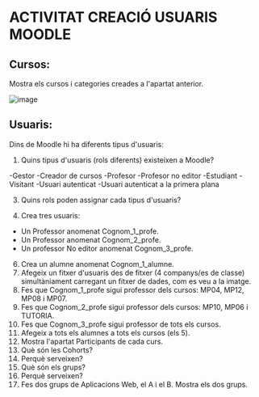 # ACTIVITAT CREACIÓ USUARIS MOODLE

## Cursos:

Mostra els cursos i categories creades a l'apartat anterior.

![image](https://user-images.githubusercontent.com/114162341/207894642-5965ec6f-3262-4ffa-bddb-594afbdcbdf6.png)


## Usuaris:

Dins de Moodle hi ha diferents tipus d'usuaris:

1. Quins tipus d'usuaris (rols diferents) existeixen a Moodle?

-Gestor
-Creador de cursos
-Profesor
-Profesor no editor
-Estudiant
-Visitant
-Usuari autenticat
-Usuari autenticat a la primera plana

3. Quins rols poden assignar cada tipus d'usuaris?


5. Crea tres usuaris:
  - Un Professor anomenat Cognom_1_profe.
  - Un Professor anomenat Cognom_2_profe.
  - Un professor No editor anomenat Cognom_3_profe.
6.  Crea un alumne anomenat Cognom_1_alumne.
7.  Afegeix un fitxer d'usuaris des de fitxer (4 companys/es de classe) simultàniament carregant un fitxer de dades, com es veu a la imatge.
8. Fes que Cognom_1_profe sigui professor dels cursos: MP04, MP12, MP08 i MP07.
9. Fes que Cognom_2_profe sigui professor dels cursos: MP10, MP06 i TUTORIA.
10. Fes que Cognom_3_profe sigui professor de tots els cursos.
11. Afegeix a tots els alumnes a tots els cursos (els 5).
12. Mostra l'apartat Participants de cada curs.
13. Què són les Cohorts? 
14. Perquè serveixen?
15. Què són els grups?
16. Perquè serveixen?
17. Fes dos grups de Aplicacions Web, el A i el B. Mostra els dos grups.

